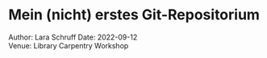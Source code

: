 # Mein (nicht) erstes Git-Repositorium

Author: Lara Schruff
Date: 2022-09-12  
Venue: Library Carpentry Workshop

